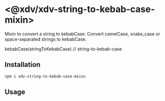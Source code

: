 # \<@xdv/xdv-string-to-kebab-case-mixin>

Mixin to convert a string to kebabCase.
Convert camelCase, snake_case or space-separated strings to kebabCase.

kebabCase(stringToKebabCase) // string-to-kebab-case

## Installation

```bash
npm i xdv-string-to-kebab-case-mixin
```

## Usage